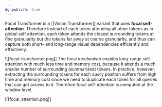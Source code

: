 ```yaml
---
dg-publish: true
---
```

Focal Transformer is a [[Vision Transformer]] variant that uses **focal self-attention**. Therefore instead of each token attending all other tokens as in global self attention, each token attends the closest surrounding tokens at fine granularity but the tokens far away at coarse granularity, and thus can capture both short- and long-range visual dependencies efficiently and effectively.

![[focal-transformer.png]]
The focal mechanism enables long-range self-attention with much less time and memory cost, because it attends a much smaller number of surrounding (summarized) tokens. In practice, however, extracting the surrounding tokens for each query position suffers from high time and memory cost since we need to duplicate each token for all queries that can get access to it. Therefore focal self-attention is computed at the window level. 

![[focal_attention.png]]